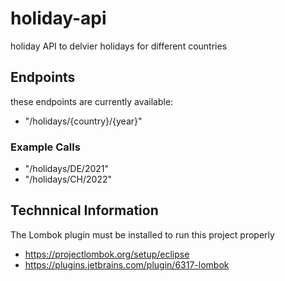 # holiday-api

holiday API to delvier holidays for different countries

## Endpoints
these endpoints are currently available:
- "/holidays/{country}/{year}"

### Example Calls
- "/holidays/DE/2021"
- "/holidays/CH/2022"


## Technnical Information
The Lombok plugin must be installed to run this project properly
- https://projectlombok.org/setup/eclipse
- https://plugins.jetbrains.com/plugin/6317-lombok